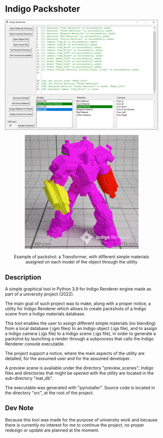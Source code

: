 # Indigo Packshoter

<p align=center>
  <img src="https://github.com/JinFrx/indigo-packshoter/blob/main/showcase.PNG" alt="showcase image" style="width: 650px; max-width: 100%; height: auto" title="Click to enlarge picture" />
</p>

<p align=center>
  <img src="https://github.com/JinFrx/indigo-packshoter/blob/main/packshot_example.png" alt="packshot example" style="width: 375px; max-width: 100%; height: auto" title="Click to enlarge picture" />
</p>

<p align=center>Example of packshot: a Transformer, with different simple materials assigned on each model of the object through the utility</p>

## Description

A simple graphical tool in Python 3.9 for Indigo Renderer engine made as part of a university project (2022).

The main goal of such project was to make, along with a proper notice, a utility for Indigo Renderer which allows to create packshots of a Indigo scene from a Indigo materials database.

This tool enables the user to assign different simple materials (no blending) from a local database (.igm files) to an Indigo object (.igs file), and to assign a Indigo camera (.igs file) to a Indigo scene (.igs file), in order to generate a packshot by launching a render through a subprocess that calls the Indigo Renderer console executable.

The project support a notice, where the main aspects of the utility are detailed, for the assumed user and for the assumed developer.

A preview scene is available under the directory "preview_scenes"; Indigo files and directories that might be opened with the utility are located in the sub-directory "mat_db".

The executable was generated with "pyinstaller". Source code is located in the directory "src", at the root of the project.

## Dev Note

Because this tool was made for the purpose of university work and because there is currently no interest for me to continue the project, no proper redesign or update are planned at the moment.
